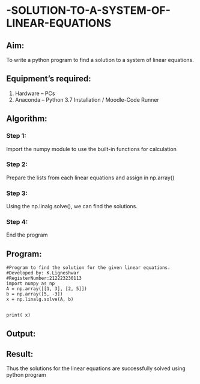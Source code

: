# -SOLUTION-TO-A-SYSTEM-OF-LINEAR-EQUATIONS
## Aim:
To write a python program to find a solution to a system of linear equations.
## Equipment’s required:
1. 	Hardware – PCs
2. 	Anaconda – Python 3.7 Installation / Moodle-Code Runner
## Algorithm:
### Step 1: 
Import the numpy module to use the built-in functions for calculation
### Step 2: 
Prepare the lists from each linear equations and assign in np.array()
### Step 3: 
Using the np.linalg.solve(), we can find the solutions.
### Step 4: 
End the program
## Program:
```
#Program to find the solution for the given linear equations.
#Developed by: K.Ligneshwar
#RegisterNumber:212223230113
import numpy as np
A = np.array([[1, 3], [2, 5]])
b = np.array([5, -3])
x = np.linalg.solve(A, b)


print( x)
```

## Output:
## Result: 
Thus the solutions for the linear equations are successfully solved using python program

